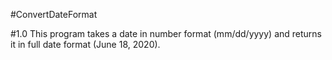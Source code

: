#ConvertDateFormat

#1.0
This program takes a date in number format (mm/dd/yyyy) and returns it in full date format (June 18, 2020).
